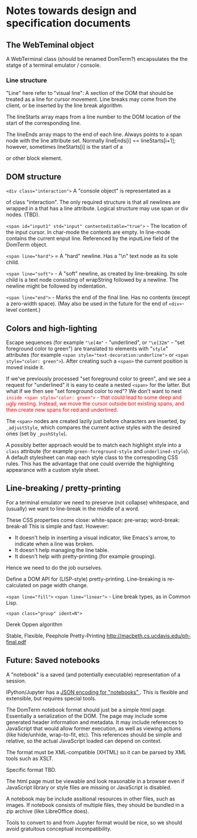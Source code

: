 # Notes towards design and specification documents

## The WebTeminal object

A WebTerminal class (should be renamed DomTerm?) encapsulates the
the statge of a terminal emulator / console.

### Line structure

"Line" here refer to "visual line": A section of the DOM that should be
treated as a line for cursor movement.  Line breaks may come from the
client, or be inserted by the line break algorithm.

The lineStarts array maps from a line number to the DOM location
of the start of the corresponding line.

The lineEnds array maps to the end of each line.
Always points to a span node with the line attribute set.
Normally lineEnds[i] == lineStarts[i+1]; however, sometimes
lineStarts[i] is the start of a <div> or other block element.

## DOM structure

`<div class="interaction">`
A "console object" is representated as a <div> of class "interaction".
The only required structure is that all newlines are
wrapped in a <span> that has a line attribute.
Logical structure may use span or div nodes. (TBD).

`<span id="input1" std="input" contenteditable="true">` -
The location of the input cursor.
In char-mode the contents are empty.  In line-mode contains
the current enput line.
Referenced by the inputLine field of the DomTerm object.

`<span line="hard">` =
A "hard" newline.  Has a "\n" text node as its sole child.

`<span line="soft">` -
A "soft" newline, as created by line-breaking.
Its sole child is a text node consisting of wrapString
followed by a newline.  The newline might be followed by indentation.

`<span line="end">` -
Marks the end of the final line.  Has no contents (except a zero-width space).
(May also be used in the future for the end of `<div>`-level content.)

## Colors and high-lighting

Escape sequences (for example `"\e[4m"` - "underlined", or
`"\e[32m"` - "set foreground color to green") are translated to
<span> elements with "`style`" attributes (for example
`<span style="text-decoration:underline">` or `<span style="color: green">`).
After creating such a `<span>` the current position is moved inside it.

If we've previously processed "set foreground color to green", and we
see a request for "underlined" it is easy to ceate a nested `<span>`
for the latter.  But what if we then see "set foreground color to red"?
We don't want to nest <span style="color: red">` inside
<span style="color: green">` - that could lead to some deep and
ugly nesting.  Instead, we move the cursor outside bot existing
spans, and then create new spans for red and underlined.

The `<span>` nodes are created lazily just before characters are
inserted, by `_adjustStyle`, which compares the current active styles
with the desired ones (set by `_pushStyle`).

A possibly better approach would be to match each highlight style into
a `class` attribute (for example `green-foreground-style` and
`underlined-style`).  A default stylesheet can map each style class to
the correspoding CSS rules.  This has the advantage that one could
override the highlighting appearance with a custom style sheet.

## Line-breaking / pretty-printing

For a terminal emulator we need to preserve (not collapse) whitespace,
and (usually) we want to line-break in the middle of a word.

These CSS properties come close:
   white-space: pre-wrap; word-break: break-all
This is simple and fast.  However:
- It doesn't help in inserting a visual indicator, like Emacs's arrow,
  to indicate when a line was broken.
- It doesn't help managing the line table.
- It doesn't help with pretty-printing (for example grouping).

Hence we need to do the job ourselves.

Define a DOM API for (LISP-style) pretty-printing.
Line-breaking is re-calculated on page width change.

`<span line="fill">`
`<span line="linear">` -
Line break types, as in Common Lisp.

`<span class="group" ident=N">`

Derek Oppen algorithm

Stable, Flexible, Peephole Pretty-Printing
http://macbeth.cs.ucdavis.edu/ph-final.pdf

## Future: Saved notebooks

A "notebook" is a saved (and potentially executable)
representation of a session.

IPython/Jupyter has a [JSON encoding for "notebooks"
](https://ipython.org/ipython-doc/3/notebook/nbformat.html).
This is flexible and extensible, but requires special tools.

The DomTerm notebook format should just be a simple html page.
Essentially a serialization of the DOM.  The page may include
some generated header information and metadata.  It may include
references to JavaScript that would allow former execution,
as well as viewing actions (like hide/unhide, wrap-to-fit, etc).
This references should be simple and relative, so the actual
JavaScript loaded can depend on context.

The format must be XML-compatible (XHTML) so it can be
parsed by XML tools such as XSLT.

Specific format TBD.

The html page must be viewable and look reasonable in a browser even
if JavaScript library or style files are missing or JavaScript is
disabled.

A notebook may be include assitional resources in other files,
such as images.  If notebook  consists of multiple files,
they should be bundled in a zip archive (like LibreOffice does).

Tools to convert to and from Jupyter format would be nice,
so we should avoid gratuitous conceptual incompatibility.
